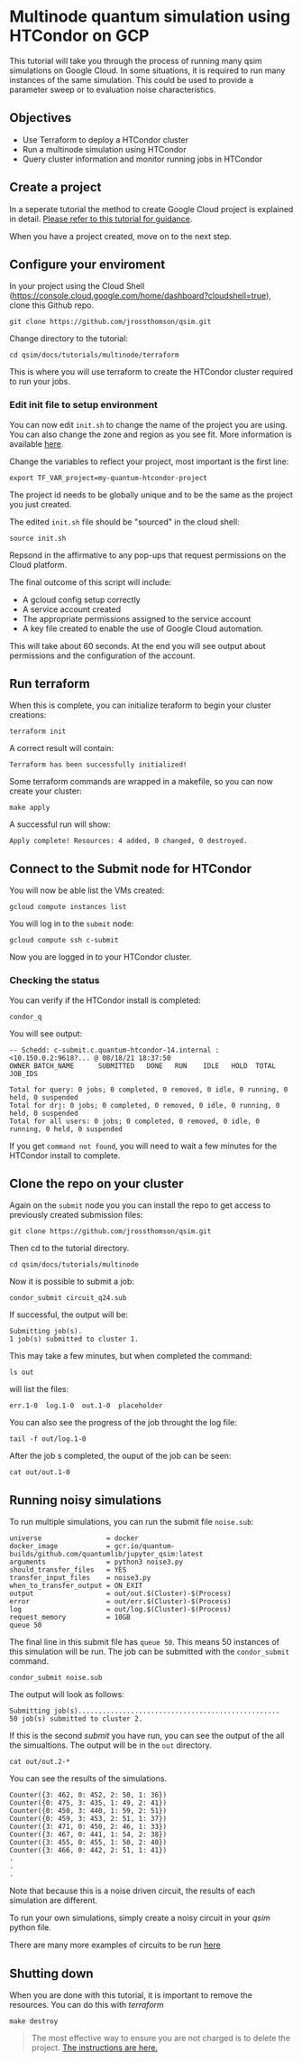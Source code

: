 
# Multinode quantum simulation using HTCondor on GCP
This tutorial will take you through the process of running many qsim simulations
on Google Cloud. In some situations, it is required to run many instances of the same 
simulation. This could be used to provide a parameter sweep or to evaluation noise characteristics.

## Objectives

* Use Terraform to deploy a HTCondor cluster
* Run a multinode simulation using HTCondor
* Query cluster information and monitor running jobs in HTCondor


## Create a project
In a seperate tutorial the method to create Google Cloud project is explained in detail. 
[Please refer to this tutorial for guidance](https://quantumai.google/qsim/tutorials/qsimcirq_gcp#gcp_setup).

When you have a project created, move on to the next step.

## Configure your enviroment

In your project using the Cloud Shell (https://console.cloud.google.com/home/dashboard?cloudshell=true), clone this Github repo.
```
git clone https://github.com/jrossthomson/qsim.git
```

Change directory to the tutorial:
```
cd qsim/docs/tutorials/multinode/terraform
```
This is where you will use terraform to create the HTCondor cluster required to run your jobs.

### Edit init file to setup environment

You can now edit `init.sh` to change the name of the project you are using. You can also change the zone and region as you see fit. More information is available [here](https://cloud.google.com/compute/docs/regions-zones).

Change the variables to reflect your project, most important is the first line:
```
export TF_VAR_project=my-quantum-htcondor-project
```
The project id needs to be globally unique and to be the same as the project you just created.

The edited `init.sh` file should be "sourced" in the cloud shell:

```
source init.sh
```
Repsond in the affirmative to any pop-ups that request permissions on the Cloud platform.

The final outcome of this script will include:

* A gcloud config setup correctly
* A service account created
* The appropriate permissions assigned to the service account
* A key file created to enable the use of Google Cloud automation.

This will take about 60 seconds. At the end you will see output about permissions and the configuration of the account.

## Run terraform

When this is complete, you can initialize teraform to begin your cluster creations:
```
terraform init
```
A correct result will contain:
```
Terraform has been successfully initialized!
```
Some terraform commands are wrapped in a makefile, so you can now create your cluster:
```
make apply
```
A successful run will show:
```
Apply complete! Resources: 4 added, 0 changed, 0 destroyed.
```
## Connect to the Submit node for HTCondor
You will now be able list the VMs created:
```
gcloud compute instances list
```
You will log in to the `submit` node:
```
gcloud compute ssh c-submit
```
Now you are logged in to your HTCondor cluster.

### Checking the status 
You can verify if the HTCondor install is completed:
```
condor_q
```
You will see output:
```
-- Schedd: c-submit.c.quantum-htcondor-14.internal : <10.150.0.2:9618?... @ 08/18/21 18:37:50
OWNER BATCH_NAME      SUBMITTED   DONE   RUN    IDLE   HOLD  TOTAL JOB_IDS

Total for query: 0 jobs; 0 completed, 0 removed, 0 idle, 0 running, 0 held, 0 suspended
Total for drj: 0 jobs; 0 completed, 0 removed, 0 idle, 0 running, 0 held, 0 suspended
Total for all users: 0 jobs; 0 completed, 0 removed, 0 idle, 0 running, 0 held, 0 suspended
```
If you get `command not found`, you will need to wait a few minutes for the HTCondor install to complete.

## Clone the repo on your cluster

Again on the `submit` node you you can install the repo to get access to previously created submission files:
```
git clone https://github.com/jrossthomson/qsim.git
```
Then cd to the tutorial directory.
```
cd qsim/docs/tutorials/multinode
```
Now it is possible to submit a job:
```
condor_submit circuit_q24.sub
```
If successful, the output will be:
```
Submitting job(s).
1 job(s) submitted to cluster 1.
```
This may take a few minutes, but when completed the command:
```
ls out
```
will list the files:
```
err.1-0  log.1-0  out.1-0  placeholder
```
You can also see the progress of the job throught the log file:
```
tail -f out/log.1-0
```
After the job s completed, the ouput of the job can be seen:
```
cat out/out.1-0
```
## Running noisy simulations
To run multiple simulations, you can run the submit file `noise.sub`:
```
universe                = docker
docker_image            = gcr.io/quantum-builds/github.com/quantumlib/jupyter_qsim:latest
arguments               = python3 noise3.py
should_transfer_files   = YES
transfer_input_files    = noise3.py
when_to_transfer_output = ON_EXIT
output                  = out/out.$(Cluster)-$(Process)
error                   = out/err.$(Cluster)-$(Process)
log                     = out/log.$(Cluster)-$(Process)
request_memory          = 10GB
queue 50
```
The final line in this submit file has `queue 50`. This means 50 instances of this simulation will be run. The job can be submitted with the `condor_submit` command.
```
condor_submit noise.sub
```
The output will look as follows:
```
Submitting job(s)..................................................
50 job(s) submitted to cluster 2.
```
If this is the second _submit_ you have run, you can see the output of the all the simualtions. The output will be in the `out` directory. 
```
cat out/out.2-*
```
You can see the results of the simulations.
```
Counter({3: 462, 0: 452, 2: 50, 1: 36})
Counter({0: 475, 3: 435, 1: 49, 2: 41})
Counter({0: 450, 3: 440, 1: 59, 2: 51})
Counter({0: 459, 3: 453, 2: 51, 1: 37})
Counter({3: 471, 0: 450, 2: 46, 1: 33})
Counter({3: 467, 0: 441, 1: 54, 2: 38})
Counter({3: 455, 0: 455, 1: 50, 2: 40})
Counter({3: 466, 0: 442, 2: 51, 1: 41})
.
.
.
```
Note that because this is a noise driven circuit, the results of each simulation are different.

To run your own simulations, simply create a noisy circuit in your _qsim_ python file.

There are many more examples of circuits to be run [here](https://quantumai.google/cirq/noise)

## Shutting down
When you are done with this tutorial, it is important to remove the resources. You can do this with _terraform_
```
make destroy
```
> The most effective way to ensure you are not charged is to delete the project. [The instructions are here.](https://cloud.google.com/resource-manager/docs/creating-managing-projects#shutting_down_projects)



